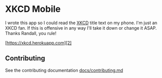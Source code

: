 
# XKCD Mobile

I wrote this app so I could read the [XKCD][1] title text on my phone. I'm just an XKCD fan. If this is offensive in any way I'll take it down or change it ASAP. Thanks Randall, you rule!

[https://xkcd.herokuapp.com][2]

## Contributing

See the contributing documentation [docs/contributing.md](docs/contributing.md)

[1]: https://xkcd.com
[2]: https://xkcd.herokuapp.com
